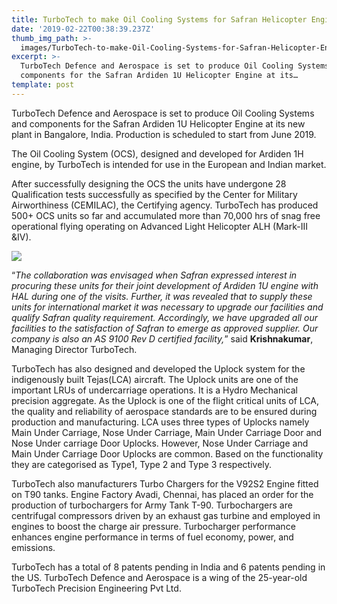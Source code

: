 ```yaml
---
title: TurboTech to make Oil Cooling Systems for Safran Helicopter Engines
date: '2019-02-22T00:38:39.237Z'
thumb_img_path: >-
  images/TurboTech-to-make-Oil-Cooling-Systems-for-Safran-Helicopter-Engines/1*lz-QYX9gVQO4WDnvIWEJ8w.jpeg
excerpt: >-
  TurboTech Defence and Aerospace is set to produce Oil Cooling Systems and
  components for the Safran Ardiden 1U Helicopter Engine at its…
template: post
---
```

TurboTech Defence and Aerospace is set to produce Oil Cooling Systems and components for the Safran Ardiden 1U Helicopter Engine at its new plant in Bangalore, India. Production is scheduled to start from June 2019.

The Oil Cooling System (OCS), designed and developed for Ardiden 1H engine, by TurboTech is intended for use in the European and Indian market.

After successfully designing the OCS the units have undergone 28 Qualification tests successfully as specified by the Center for Military Airworthiness (CEMILAC), the Certifying agency. TurboTech has produced 500+ OCS units so far and accumulated more than 70,000 hrs of snag free operational flying operating on Advanced Light Helicopter ALH (Mark-III &IV).

![](/images/TurboTech-to-make-Oil-Cooling-Systems-for-Safran-Helicopter-Engines/1*lz-QYX9gVQO4WDnvIWEJ8w.jpeg)

“*The collaboration was envisaged when Safran expressed interest in procuring these units for their joint development of Ardiden 1U engine with HAL during one of the visits. Further, it was revealed that to supply these units for international market it was necessary to upgrade our facilities and qualify Safran quality requirement. Accordingly, we have upgraded all our facilities to the satisfaction of Safran to emerge as approved supplier. Our company is also an AS 9100 Rev D certified facility,*” said **Krishnakumar**, Managing Director TurboTech.

TurboTech has also designed and developed the Uplock system for the indigenously built Tejas(LCA) aircraft. The Uplock units are one of the important LRUs of undercarriage operations. It is a Hydro Mechanical precision aggregate. As the Uplock is one of the flight critical units of LCA, the quality and reliability of aerospace standards are to be ensured during production and manufacturing. LCA uses three types of Uplocks namely Main Under Carriage, Nose Under Carriage, Main Under Carriage Door and Nose Under carriage Door Uplocks. However, Nose Under Carriage and Main Under Carriage Door Uplocks are common. Based on the functionality they are categorised as Type1, Type 2 and Type 3 respectively.

TurboTech also manufacturers Turbo Chargers for the V92S2 Engine fitted on T90 tanks. Engine Factory Avadi, Chennai, has placed an order for the production of turbochargers for Army Tank T-90. Turbochargers are centrifugal compressors driven by an exhaust gas turbine and employed in engines to boost the charge air pressure. Turbocharger performance enhances engine performance in terms of fuel economy, power, and emissions.

TurboTech has a total of 8 patents pending in India and 6 patents pending in the US. TurboTech Defence and Aerospace is a wing of the 25-year-old TurboTech Precision Engineering Pvt Ltd.
